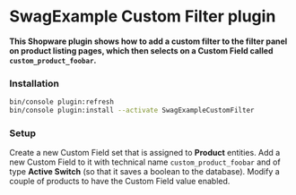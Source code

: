 # SwagExample Custom Filter plugin

**This Shopware plugin shows how to add a custom filter to the filter panel on product listing pages, which then selects on a Custom Field called `custom_product_foobar`.**

### Installation
```bash
bin/console plugin:refresh
bin/console plugin:install --activate SwagExampleCustomFilter
```

### Setup
Create a new Custom Field set that is assigned to **Product** entities. Add a new Custom Field to it with technical name `custom_product_foobar` and of type **Active Switch** (so that it saves a boolean to the database). Modify a couple of products to have the Custom Field value enabled.
